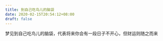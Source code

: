 ```yaml
---
title: 到自己吃鸟儿的脑袋
date: 2020-02-15T20:54:12+08:00
draft: false
---
```


梦见到自己吃鸟儿的脑袋，代表将来你会有一段日子不开心，但财运则随之而来